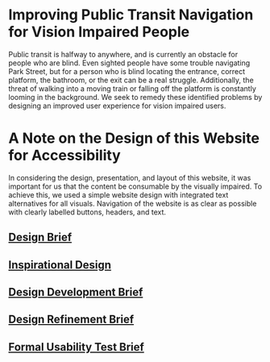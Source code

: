 # Improving Public Transit Navigation for Vision Impaired People

Public transit is halfway to anywhere, and is currently an obstacle for people who are blind. Even sighted people have some trouble navigating Park Street, but for a person who is blind locating the entrance, correct platform, the bathroom, or the exit can be a real struggle. Additionally, the threat of walking into a moving train or falling off the platform is constantly looming in the background. We seek to remedy these identified problems by designing an improved user experience for vision impaired users.

# A Note on the Design of this Website for Accessibility

In considering the design, presentation, and layout of this website, it was important for us that the content be consumable by the visually impaired. To achieve this, we used a simple website design with integrated text alternatives for all visuals. Navigation of the website is as clear as possible with clearly labelled buttons, headers, and text.

## [Design Brief](designbrief.md)

## [Inspirational Design](inspirationaldesign.md)

## [Design Development Brief](designdevelopment.md)

## [Design Refinement Brief](designrefinement.md)

## [Formal Usability Test Brief](formal_usability.md)
